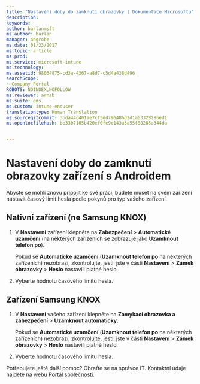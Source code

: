 ```yaml
---
title: "Nastavení doby do zamknutí obrazovky | Dokumentace Microsoftu"
description: 
keywords: 
author: barlanmsft
ms.author: barlan
manager: angrobe
ms.date: 01/23/2017
ms.topic: article
ms.prod: 
ms.service: microsoft-intune
ms.technology: 
ms.assetid: 98034875-cd3a-4367-a8d7-c5d4a438d496
searchScope:
- Company Portal
ROBOTS: NOINDEX,NOFOLLOW
ms.reviewer: arnab
ms.suite: ems
ms.custom: intune-enduser
translationtype: Human Translation
ms.sourcegitcommit: 3bda44c401ae7cf5dd796486d2d1a6332828bed1
ms.openlocfilehash: be3307165b420ef0fe9c143a3a55f88285a344da


---
```


# <a name="how-to-set-the-amount-of-time-before-your-android-device-locks-its-screen"></a>Nastavení doby do zamknutí obrazovky zařízení s Androidem

Abyste se mohli znovu připojit ke své práci, budete muset na svém zařízení nastavit časový limit hesla podle pokynů pro typ vašeho zařízení.

## <a name="native-non-samsung-knox-device"></a>Nativní zařízení (ne Samsung KNOX)

1.  V **Nastavení** zařízení klepněte na **Zabezpečení** &gt; **Automatické uzamčení** (na některých zařízeních se zobrazuje jako **Uzamknout telefon po**).

    Pokud se **Automatické uzamčení** (**Uzamknout telefon po** na některých zařízeních) nezobrazí, zkontrolujte, jestli jste v části **Nastavení** &gt; **Zámek obrazovky** &gt; **Heslo** nastavili platné heslo.

2.  Vyberte hodnotu časového limitu hesla.

## <a name="samsung-knox-device"></a>Zařízení Samsung KNOX

1.  V **Nastavení** vašeho zařízení klepněte na **Zamykací obrazovka a zabezpečení** &gt; **Uzamknout automaticky**.

    Pokud se **Automatické uzamčení** (**Uzamknout telefon po** na některých zařízeních) nezobrazí, zkontrolujte, jestli jste v části **Nastavení** &gt; **Zámek obrazovky** &gt; **Heslo** nastavili platné heslo.

2.  Vyberte hodnotu časového limitu hesla.

Potřebujete ještě další pomoc? Obraťte se na správce IT. Kontaktní údaje najdete na [webu Portál společnosti](http://portal.manage.microsoft.com).



<!--HONumber=Jan17_HO4-->


